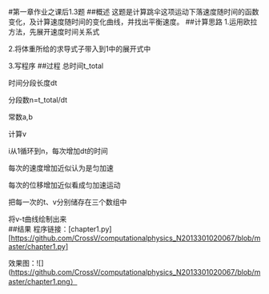 #第一章作业之课后1.3题
##概述
这题是计算跳伞这项运动下落速度随时间的函数变化，及计算速度随时间的变化曲线，并找出平衡速度。
##计算思路
1.运用欧拉方法，先展开速度时间关系式  

2.将体重所给的求导式子带入到1中的展开式中  

3.写程序
##过程
总时间t_total  

时间分段长度dt  

分段数n=t_total/dt  

常数a,b  

计算v  

i从1循环到n，每次增加dt的时间  

每次的速度增加近似认为是匀加速  

每次的位移增加近似看成匀加速运动  

把每一次的t、v分别储存在三个数组中  

将v-t曲线绘制出来  
##结果
程序链接：[chapter1.py][https://github.com/CrossV/computationalphysics_N2013301020067/blob/master/chapter1.py]  

效果图：![](https://github.com/CrossV/computationalphysics_N2013301020067/blob/master/chapter1.png）

